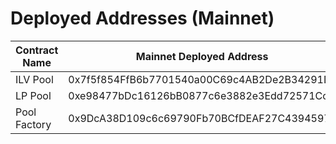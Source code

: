 # Deployed Addresses (Mainnet)

| Contract Name | Mainnet Deployed Address                   |
| ------------- | ------------------------------------------ |
| ILV Pool      | 0x7f5f854FfB6b7701540a00C69c4AB2De2B34291D |
| LP Pool       | 0xe98477bDc16126bB0877c6e3882e3Edd72571Cc2 |
| Pool Factory  | 0x9DcA38D109c6c69790Fb70BCfDEAF27C4394597c |
